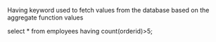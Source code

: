 Having    keyword used to fetch values from the database based on the aggregate function values


select * from employees having count(orderid)>5;

